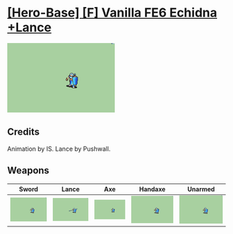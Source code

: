 # [\[Hero-Base\] \[F\] Vanilla FE6 Echidna +Lance](../%5BHero-Base%5D%20%5BF%5D%20Vanilla%20FE6%20Echidna%20+Lance)

<img src="./1.%20Sword/Sword_000.png" alt="[Hero-Base] [F] Vanilla FE6 Echidna +Lance standing" />

## Credits

Animation by IS.
Lance by Pushwall.

## Weapons


|Sword |Lance |Axe |Handaxe |Unarmed |
|  :---: | :---: | :---: | :---: | :---: |
| <img alt="Sword animation" src="./1.%20Sword/Sword.gif" /> | <img alt="Lance animation" src="./2.%20Lance/Lance.gif" /> | <img alt="Axe animation" src="./3.%20Axe/Axe.gif" /> | <img alt="Handaxe animation" src="./4.%20Handaxe/Handaxe.gif" /> | <img alt="Unarmed animation" src="./8.%20Unarmed/Unarmed.gif" /> |
